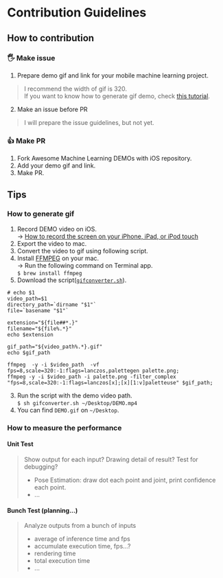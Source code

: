 # Contribution Guidelines

## How to contribution
### 🖐 Make issue

1. Prepare demo gif and link for your mobile machine learning project.
> I recommend the width of gif is 320.<br>If you want to know how to generate gif demo, check [this tutorial](#How-to-generate-gif).
2. Make an issue before PR
> I will prepare the issue guidelines, but not yet.

### 👍 Make PR

1. Fork Awesome Machine Learning DEMOs with iOS repository.
2. Add your demo gif and link.
3. Make PR.

## Tips
### How to generate gif

1. Record DEMO video on iOS.<br>→ [How to record the screen on your iPhone, iPad, or iPod touch](https://support.apple.com/en-us/HT207935)
2. Export the video to mac.
3. Convert the video to gif using following script.
  1. Install [FFMPEG](https://ffmpeg.org) on your mac.<br>
  → Run the following command on Terminal app.<br>
  `$ brew install ffmpeg`
  2. Download the script([`gifconverter.sh`](https://gist.github.com/tucan9389/f0a20ce94e84e42e11d05b55673aacd1)).

  ```shell
  # echo $1
  video_path=$1
  directory_path=`dirname "$1"`
  file=`basename "$1"`

  extension="${file##*.}"
  filename="${file%.*}"
  echo $extension

  gif_path="${video_path%.*}.gif"
  echo $gif_path

  ffmpeg  -y -i $video_path  -vf fps=8,scale=320:-1:flags=lanczos,palettegen palette.png;
  ffmpeg -y -i $video_path -i palette.png -filter_complex "fps=8,scale=320:-1:flags=lanczos[x];[x][1:v]paletteuse" $gif_path;
  ```

  3. Run the script with the demo video path.<br>
  `$ sh gifconverter.sh ~/Desktop/DEMO.mp4`
  4. You can find `DEMO.gif` on `~/Desktop`.

  ### How to measure the performance

  #### Unit Test

  > Show output for each input?
  > Drawing detail of result?
  > Test for debugging?
  >
  > - Pose Estimation: draw dot each point and joint, print confidence each point.
  > - ...

  #### Bunch Test (planning...)

  > Analyze outputs from a bunch of inputs
  >
  > - average of inference time and fps
  > - accumulate execution time, fps...?
  > - rendering time
  > - total execution time
  > - ...
